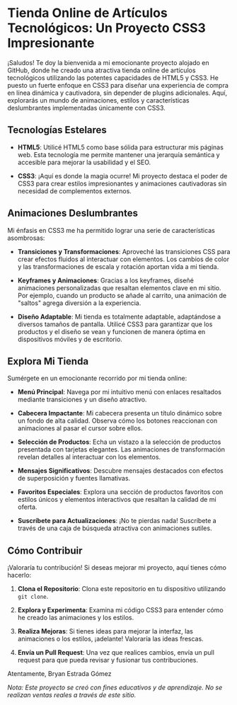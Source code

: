 # Tienda Online de Artículos Tecnológicos: Un Proyecto CSS3 Impresionante

¡Saludos! Te doy la bienvenida a mi emocionante proyecto alojado en GitHub, donde he creado una atractiva tienda online de artículos tecnológicos utilizando las potentes capacidades de HTML5 y CSS3. He puesto un fuerte enfoque en CSS3 para diseñar una experiencia de compra en línea dinámica y cautivadora, sin depender de plugins adicionales. Aquí, explorarás un mundo de animaciones, estilos y características deslumbrantes implementadas únicamente con CSS3.

## Tecnologías Estelares

- **HTML5**: Utilicé HTML5 como base sólida para estructurar mis páginas web. Esta tecnología me permite mantener una jerarquía semántica y accesible para mejorar la usabilidad y el SEO.

- **CSS3**: ¡Aquí es donde la magia ocurre! Mi proyecto destaca el poder de CSS3 para crear estilos impresionantes y animaciones cautivadoras sin necesidad de complementos externos.

## Animaciones Deslumbrantes

Mi énfasis en CSS3 me ha permitido lograr una serie de características asombrosas:

- **Transiciones y Transformaciones**: Aproveché las transiciones CSS para crear efectos fluidos al interactuar con elementos. Los cambios de color y las transformaciones de escala y rotación aportan vida a mi tienda.

- **Keyframes y Animaciones**: Gracias a los keyframes, diseñé animaciones personalizadas que resaltan elementos clave en mi sitio. Por ejemplo, cuando un producto se añade al carrito, una animación de "saltos" agrega diversión a la experiencia.

- **Diseño Adaptable**: Mi tienda es totalmente adaptable, adaptándose a diversos tamaños de pantalla. Utilicé CSS3 para garantizar que los productos y el diseño se vean y funcionen de manera óptima en dispositivos móviles y de escritorio.

## Explora Mi Tienda

Sumérgete en un emocionante recorrido por mi tienda online:

- **Menú Principal**: Navega por mi intuitivo menú con enlaces resaltados mediante transiciones y un diseño atractivo.

- **Cabecera Impactante**: Mi cabecera presenta un título dinámico sobre un fondo de alta calidad. Observa cómo los botones reaccionan con animaciones al pasar el cursor sobre ellos.

- **Selección de Productos**: Echa un vistazo a la selección de productos presentada con tarjetas elegantes. Las animaciones de transformación revelan detalles al interactuar con los elementos.

- **Mensajes Significativos**: Descubre mensajes destacados con efectos de superposición y fuentes llamativas.

- **Favoritos Especiales**: Explora una sección de productos favoritos con estilos únicos y elementos interactivos que resaltan la calidad de mi oferta.

- **Suscríbete para Actualizaciones**: ¡No te pierdas nada! Suscríbete a través de una caja de búsqueda atractiva con animaciones sutiles.

## Cómo Contribuir

¡Valoraría tu contribución! Si deseas mejorar mi proyecto, aquí tienes cómo hacerlo:

1. **Clona el Repositorio**: Clona este repositorio en tu dispositivo utilizando `git clone`.

2. **Explora y Experimenta**: Examina mi código CSS3 para entender cómo he creado las animaciones y los estilos.

3. **Realiza Mejoras**: Si tienes ideas para mejorar la interfaz, las animaciones o los estilos, ¡adelante! Valoraría las ideas frescas.

4. **Envía un Pull Request**: Una vez que realices cambios, envía un pull request para que pueda revisar y fusionar tus contribuciones.

Atentamente,
Bryan Estrada Gómez

*Nota: Este proyecto se creó con fines educativos y de aprendizaje. No se realizan ventas reales a través de este sitio.*
